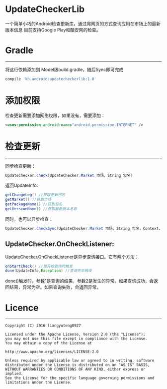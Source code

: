 # UpdateCheckerLib
一个简单小巧的Android检查更新库，通过爬网页的方式查询应用在市场上的最新版本信息
目前支持Google Play和酷安网的检查。
# Gradle
--------
将这行依赖添加到 Model级build.gradle，随后Sync即可完成
```groovy
compile 'kh.android:updatecheckerlib:1.0'
```
# 添加权限
检查更新需要添加网络权限，如果没有，需要添加：
```xml
<uses-permission android:name="android.permission.INTERNET" />
```
# 检查更新
--------
同步检查更新：
```java
UpdateChecker.check(UpdateChecker.Market 市场，String 包名)
```
返回UpdateInfo:
```java
getChangeLog() //获取更新日志
getMarket() //获取市场
getPackageName() //获取包名
getVersionName() //获取最新版本名称
```
同时，也可以异步检查：
```java
UpdateChecker.checkSync(UpdateChecker.Market 市场，String 包名，Context，UpdateChecker.OnCheckListener);
```
## UpdateChecker.OnCheckListener:
UpdateChecker.OnCheckListener是异步查询接口。它有两个方法：
```java
onStartCheck() //当开始查询时触发
done(UpdateInfo,Exception) //查询完毕触发
```
done()触发时，参数1是查询的结果，参数2是发生的异常。如果查询成功，会返回结果，异常为空。如果查询失败，会返回异常。
# Licence 
--------
```
Copyright (C) 2016 liangyuteng0927

Licensed under the Apache License, Version 2.0 (the "License");
you may not use this file except in compliance with the License.
You may obtain a copy of the License at

http://www.apache.org/licenses/LICENSE-2.0

Unless required by applicable law or agreed to in writing, software
distributed under the License is distributed on an "AS IS" BASIS,
WITHOUT WARRANTIES OR CONDITIONS OF ANY KIND, either express or implied.
See the License for the specific language governing permissions and
limitations under the License.
```
